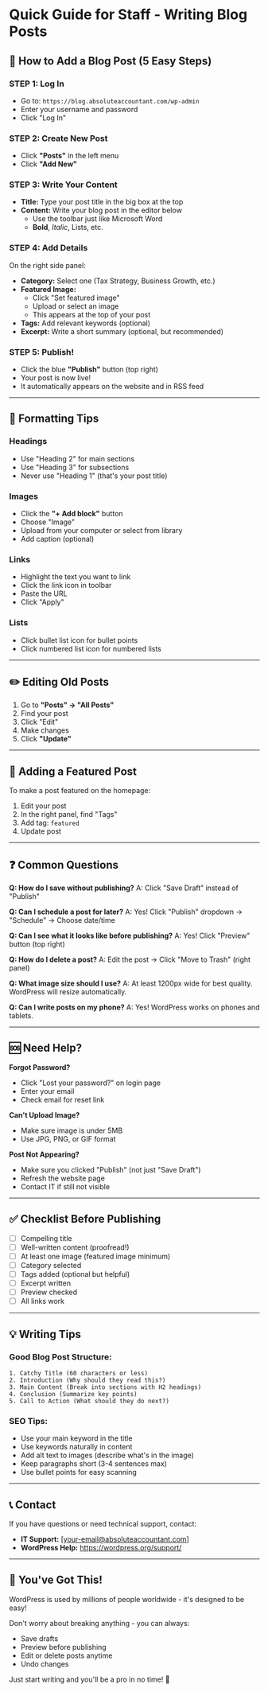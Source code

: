 # Quick Guide for Staff - Writing Blog Posts

## 🚀 **How to Add a Blog Post (5 Easy Steps)**

### **STEP 1: Log In**
- Go to: `https://blog.absoluteaccountant.com/wp-admin`
- Enter your username and password
- Click "Log In"

### **STEP 2: Create New Post**
- Click **"Posts"** in the left menu
- Click **"Add New"**

### **STEP 3: Write Your Content**
- **Title:** Type your post title in the big box at the top
- **Content:** Write your blog post in the editor below
  - Use the toolbar just like Microsoft Word
  - **Bold**, *Italic*, Lists, etc.

### **STEP 4: Add Details**
On the right side panel:

- **Category:** Select one (Tax Strategy, Business Growth, etc.)
- **Featured Image:** 
  - Click "Set featured image"
  - Upload or select an image
  - This appears at the top of your post
- **Tags:** Add relevant keywords (optional)
- **Excerpt:** Write a short summary (optional, but recommended)

### **STEP 5: Publish!**
- Click the blue **"Publish"** button (top right)
- Your post is now live!
- It automatically appears on the website and in RSS feed

---

## 📝 **Formatting Tips**

### **Headings**
- Use "Heading 2" for main sections
- Use "Heading 3" for subsections
- Never use "Heading 1" (that's your post title)

### **Images**
- Click the **"+ Add block"** button
- Choose "Image"
- Upload from your computer or select from library
- Add caption (optional)

### **Links**
- Highlight the text you want to link
- Click the link icon in toolbar
- Paste the URL
- Click "Apply"

### **Lists**
- Click bullet list icon for bullet points
- Click numbered list icon for numbered lists

---

## ✏️ **Editing Old Posts**

1. Go to **"Posts" → "All Posts"**
2. Find your post
3. Click "Edit"
4. Make changes
5. Click **"Update"**

---

## 🎨 **Adding a Featured Post**

To make a post featured on the homepage:

1. Edit your post
2. In the right panel, find "Tags"
3. Add tag: `featured`
4. Update post

---

## ❓ **Common Questions**

**Q: How do I save without publishing?**
A: Click "Save Draft" instead of "Publish"

**Q: Can I schedule a post for later?**
A: Yes! Click "Publish" dropdown → "Schedule" → Choose date/time

**Q: Can I see what it looks like before publishing?**
A: Yes! Click "Preview" button (top right)

**Q: How do I delete a post?**
A: Edit the post → Click "Move to Trash" (right panel)

**Q: What image size should I use?**
A: At least 1200px wide for best quality. WordPress will resize automatically.

**Q: Can I write posts on my phone?**
A: Yes! WordPress works on phones and tablets.

---

## 🆘 **Need Help?**

**Forgot Password?**
- Click "Lost your password?" on login page
- Enter your email
- Check email for reset link

**Can't Upload Image?**
- Make sure image is under 5MB
- Use JPG, PNG, or GIF format

**Post Not Appearing?**
- Make sure you clicked "Publish" (not just "Save Draft")
- Refresh the website page
- Contact IT if still not visible

---

## ✅ **Checklist Before Publishing**

- [ ] Compelling title
- [ ] Well-written content (proofread!)
- [ ] At least one image (featured image minimum)
- [ ] Category selected
- [ ] Tags added (optional but helpful)
- [ ] Excerpt written
- [ ] Preview checked
- [ ] All links work

---

## 💡 **Writing Tips**

### **Good Blog Post Structure:**

```
1. Catchy Title (60 characters or less)
2. Introduction (Why should they read this?)
3. Main Content (Break into sections with H2 headings)
4. Conclusion (Summarize key points)
5. Call to Action (What should they do next?)
```

### **SEO Tips:**
- Use your main keyword in the title
- Use keywords naturally in content
- Add alt text to images (describe what's in the image)
- Keep paragraphs short (3-4 sentences max)
- Use bullet points for easy scanning

---

## 📞 **Contact**

If you have questions or need technical support, contact:
- **IT Support:** [your-email@absoluteaccountant.com]
- **WordPress Help:** https://wordpress.org/support/

---

## 🎉 **You've Got This!**

WordPress is used by millions of people worldwide - it's designed to be easy!

Don't worry about breaking anything - you can always:
- Save drafts
- Preview before publishing  
- Edit or delete posts anytime
- Undo changes

Just start writing and you'll be a pro in no time! 🚀
